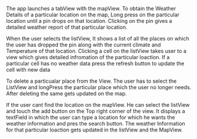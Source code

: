 
The app launches a tabView with the mapView. To obtain the Weather Details of a particular location on the map, Long press on the particular location until a pin drops on that location. Clicking on the pin gives a detailed weather report of that particular location. 

When the user selects the listView, It shows a list of all the places on which the user has dropped the pin along with the current climate and Temperature of that location. Clicking a cell on the listView takes user to a view which gives detailed infromation of the particular loaction. If a particular cell has no weather data press the refresh button to update the cell with new data

To delete a particualar place from the View. The user has to select the ListView and longPress the particular place which the user no longer needs. After deleting the same gets updated on the map.

If the user cant find the location on the mapView. He can select the listView and touch the add button on the Top right corner of the view. It displays a textField in which the user can type a location for which he wants the weather information and pres the search button. The weather Information for that particular loaction gets updated in the listView and the MapView.
